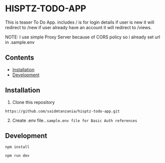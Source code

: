 # HISPTZ-TODO-APP

This is teaser To Do App. includes / is for login details if user is new it will redirect to /new if user already have an account it will redirect to /views.

NOTE: I use simple Proxy  Server because of CORS policy so i already set url in .sample.env

## Contents

- [Installation](#installation)
- [Development](#development)

## Installation

1. Clone this repository

```
https://github.com/saidmtanzania/hisptz-todo-app.git
```

2. Create .env file.``` .sample.env file for Basic Auth references ```

## Development

```
npm install
```

```
npm run dev
```
